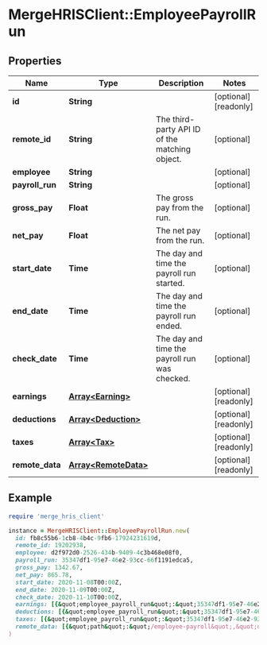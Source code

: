 # MergeHRISClient::EmployeePayrollRun

## Properties

| Name | Type | Description | Notes |
| ---- | ---- | ----------- | ----- |
| **id** | **String** |  | [optional][readonly] |
| **remote_id** | **String** | The third-party API ID of the matching object. | [optional] |
| **employee** | **String** |  | [optional] |
| **payroll_run** | **String** |  | [optional] |
| **gross_pay** | **Float** | The gross pay from the run. | [optional] |
| **net_pay** | **Float** | The net pay from the run. | [optional] |
| **start_date** | **Time** | The day and time the payroll run started. | [optional] |
| **end_date** | **Time** | The day and time the payroll run ended. | [optional] |
| **check_date** | **Time** | The day and time the payroll run was checked. | [optional] |
| **earnings** | [**Array&lt;Earning&gt;**](Earning.md) |  | [optional][readonly] |
| **deductions** | [**Array&lt;Deduction&gt;**](Deduction.md) |  | [optional][readonly] |
| **taxes** | [**Array&lt;Tax&gt;**](Tax.md) |  | [optional][readonly] |
| **remote_data** | [**Array&lt;RemoteData&gt;**](RemoteData.md) |  | [optional][readonly] |

## Example

```ruby
require 'merge_hris_client'

instance = MergeHRISClient::EmployeePayrollRun.new(
  id: fb8c55b6-1cb8-4b4c-9fb6-17924231619d,
  remote_id: 19202938,
  employee: d2f972d0-2526-434b-9409-4c3b468e08f0,
  payroll_run: 35347df1-95e7-46e2-93cc-66f1191edca5,
  gross_pay: 1342.67,
  net_pay: 865.78,
  start_date: 2020-11-08T00:00Z,
  end_date: 2020-11-09T00:00Z,
  check_date: 2020-11-10T00:00Z,
  earnings: [{&quot;employee_payroll_run&quot;:&quot;35347df1-95e7-46e2-93cc-66f1191edca5&quot;,&quot;amount&quot;:1002.34,&quot;type&quot;:&quot;SALARY&quot;},{&quot;employee_payroll_run&quot;:&quot;35347df1-95e7-46e2-93cc-66f1191edca5&quot;,&quot;amount&quot;:8342.34,&quot;type&quot;:&quot;OVERTIME&quot;}],
  deductions: [{&quot;employee_payroll_run&quot;:&quot;35347df1-95e7-46e2-93cc-66f1191edca5&quot;,&quot;name&quot;:&quot;Social Security&quot;,&quot;employee_deduction&quot;:34.54,&quot;company_deduction&quot;:78.78}],
  taxes: [{&quot;employee_payroll_run&quot;:&quot;35347df1-95e7-46e2-93cc-66f1191edca5&quot;,&quot;name&quot;:&quot;California State Income Tax&quot;,&quot;amount&quot;:100.25,&quot;employer_tax&quot;:&quot;False&quot;}],
  remote_data: [{&quot;path&quot;:&quot;/employee-payroll&quot;,&quot;data&quot;:[&quot;Varies by platform&quot;]}]
)
```


